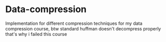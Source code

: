 ﻿# Data-compression
Implementation for different compression techniques for my data compression course, btw standard huffman doesn't decompress properly that's why i failed this course
